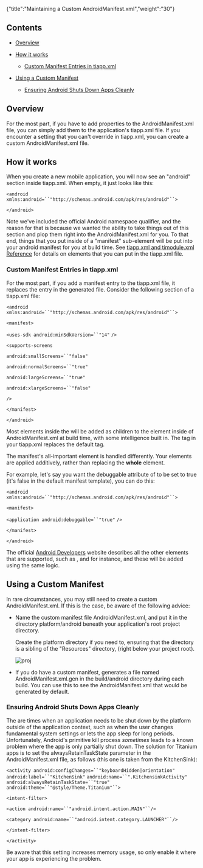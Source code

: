 {"title":"Maintaining a Custom AndroidManifest.xml","weight":"30"} 

## Contents

*   [Overview](#Overview)
    
*   [How it works](#Howitworks)
    
    *   [Custom Manifest Entries in tiapp.xml](#CustomManifestEntriesintiapp.xml)
        
*   [Using a Custom Manifest](#UsingaCustomManifest)
    
    *   [Ensuring Android Shuts Down Apps Cleanly](#EnsuringAndroidShutsDownAppsCleanly)
        

## Overview

For the most part, if you have to add properties to the AndroidManifest.xml file, you can simply add them to the application's tiapp.xml file. If you encounter a setting that you can't override in tiapp.xml, you can create a custom AndroidManifest.xml file.

## How it works

When you create a new mobile application, you will now see an "android" section inside tiapp.xml. When empty, it just looks like this:

`<android xmlns:android=``"http://schemas.android.com/apk/res/android"``>`

`</android>`

Note we've included the official Android namespace qualifier, and the reason for that is because we wanted the ability to take things out of this section and plop them right into the AndroidManifest.xml for you. To that end, things that you put inside of a "manifest" sub-element will be put into your android manifest for you at build time. See [tiapp.xml and timodule.xml Reference](/docs/appc/Titanium_SDK/Titanium_SDK_Guide/Appendices/tiapp.xml_and_timodule.xml_Reference/) for details on elements that you can put in the tiapp.xml file.

### Custom Manifest Entries in tiapp.xml

For the most part, if you add a manifest entry to the tiapp.xml file, it replaces the entry in the generated file. Consider the following section of a tiapp.xml file:

`<android xmlns:android=``"http://schemas.android.com/apk/res/android"``>`

`<manifest>`

`<uses-sdk android:minSdkVersion=``"14"` `/>`

`<supports-screens`

`android:smallScreens=``"false"`

`android:normalScreens=``"true"`

`android:largeScreens=``"true"`

`android:xlargeScreens=``"false"`

`/>`

`</manifest>`

`</android>`

Most elements inside the <manifest> will be added as children to the <manifest> element inside of AndroidManifest.xml at build time, with some intelligence built in. The <supports-screen> tag in your tiapp.xml replaces the default <supports-screen> tag.

The manifest's all-important [<application>](http://developer.android.com/guide/topics/manifest/application-element.html) element is handled differently. Your elements are applied additively, rather than replacing the **whole** <application> element.

For example, let's say you want the debuggable attribute of <application> to be set to true (it's false in the default manifest template), you can do this:

`<android xmlns:android=``"http://schemas.android.com/apk/res/android"``>`

`<manifest>`

`<application android:debuggable=``"true"` `/>`

`</manifest>`

`</android>`

The official [Android Developers](http://developer.android.com/guide/topics/manifest/manifest-intro.html) website describes all the other elements that are supported, such as <service>, <uses-permission> and <activity> for instance, and these will be added using the same logic.

## Using a Custom Manifest

In rare circumstances, you may still need to create a custom AndroidManifest.xml. If this is the case, be aware of the following advice:

*   Name the custom manifest file AndroidManifest.xml, and put it in the directory platform/android beneath your application's root project directory.  
      
    Create the platform directory if you need to, ensuring that the directory is a sibling of the "Resources" directory, (right below your project root).
    
    ![proj](/Images/appc/download/attachments/29004815/proj.png)
    
*   If you do have a custom manifest, generates a file named AndroidManifest.xml.gen in the build/android directory during each build. You can use this to see the AndroidManifest.xml that would be generated by default.
    

### Ensuring Android Shuts Down Apps Cleanly

The are times when an application needs to be shut down by the platform outside of the application context, such as when the user changes fundamental system settings or lets the app sleep for long periods. Unfortunately, Android's primitive kill process _sometimes_ leads to a known problem where the app is only partially shut down. The solution for Titanium apps is to set the alwaysRetainTaskState parameter in the AndroidManifest.xml file, as follows (this one is taken from the KitchenSink):

`<activity android:configChanges=``"keyboardHidden|orientation"` `android:label=``"KitchenSink"` `android:name=``".KitchensinkActivity"` `android:alwaysRetainTaskState=``"true"` `android:theme=``"@style/Theme.Titanium"``>`

`<intent-filter>`

`<action android:name=``"android.intent.action.MAIN"``/>`

`<category android:name=``"android.intent.category.LAUNCHER"``/>`

`</intent-filter>`

`</activity>`

Be aware that this setting increases memory usage, so only enable it where your app is experiencing the problem.